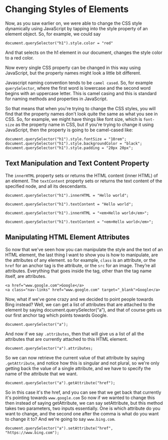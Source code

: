 # Changing Styles of Elements

Now, as you saw earlier on, we were able to change the CSS style dynamically using JavaScript by tapping into the style property of an element object. So, for example, we could say

```
document.querySelector("h1").style.color = "red"
```

And that selects on the h1 element in our document, changes the style color to a red color.

Now every single CSS property can be changed in this way using JavaScript, but the property names might look a little bit different.

Javascript naming convention tends to be `camel cased`. So, for example `querySelector`, where the first word is lowercase and the second word begins with an uppercase letter. This is camel casing and this is standard for naming methods and properties in JavaScript.

So that means that when you're trying to change the CSS styles, you will find that the property names don't look quite the same as what you see in CSS. So, for example, we might have things like font size, which is `font-size` as the property name in CSS, but if you're trying to change it using JavaScript, then the property is going to be camel-cased like:

```
document.querySelector("h1").style.fontSize = "10rem";
document.querySelector("h1").style.backgroundColor = "black";
document.querySelector("h1").style.padding = "20px 20px";
```

## Text Manipulation and Text Content Property

The `innerHTML` property sets or returns the HTML content (inner HTML) of an element.
The `textContent` property sets or returns the text content of the specified node, and all its descendants.

```
document.querySelector("h1").innerHTML = "Hello world";

document.querySelector("h1").textContent = "Hello world";
```

```
document.querySelector("h1").innerHTML = "<em>Hello world</em>";

document.querySelector("h1").textContent = "<em>Hello world</em>";
```

## Manipulating HTML Element Attributes

So now that we've seen how you can manipulate the style and the text of an HTML element, the last thing I want to show you is how to manipulate, are the attributes of any element. so for example, `class` is an attribute, or the `href` for an anchor tag is the attribute, or the `src` for an image. They’re all attributes. Everything that goes inside the tag, other than the tag name itself, are attributes.

```
<a href="www.google.com">Google</a>
<a class="nav-links" href="www.google.com" target="_blank">Google</a>
```

Now, what if we've gone crazy and we decided to point people towards Bing instead? Well, we can get a list of attributes that are attached to the element by saying document.querySelector(“a”), and that of course gets us our first anchor tag which points towards Google.

```
document.querySelector("a");
```

And now if we say `.attributes`, then that will give us a list of all the attributes that are currently attached to this HTML element.

```
document.querySelector("a").attributes;
```

So we can now retrieve the current value of that attribute by saying `.getAttribute`, and notice how this is singular and not plural, so we're only getting back the value of a single attribute, and we have to specify the name of the attribute that we want.

```
document.querySelector("a").getAttribute("href");
```

So in this case it's the href, and you can see that we get back that currently it's pointing towards `www.google.com` So now if we wanted to change this then instead of saying getAttribute, we can say setAttribute, but this method takes two parameters, two inputs essentially. One is which attribute do you want to change, and the second one after the comma is what do you want to change it to? And we're going to say `www.bing.com`.

```
document.querySelector("a").setAttribute("href", "https://www.bing.com");
```
